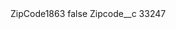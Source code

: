 <?xml version="1.0" encoding="UTF-8"?>
<CustomMetadata xmlns="http://soap.sforce.com/2006/04/metadata" xmlns:xsi="http://www.w3.org/2001/XMLSchema-instance" xmlns:xsd="http://www.w3.org/2001/XMLSchema">
    <label>ZipCode1863</label>
    <protected>false</protected>
    <values>
        <field>Zipcode__c</field>
        <value xsi:type="xsd:string">33247</value>
    </values>
</CustomMetadata>
